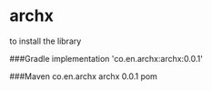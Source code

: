 # archx

to install the library

###Gradle
implementation 'co.en.archx:archx:0.0.1'

###Maven
<dependency>
  <groupId>co.en.archx</groupId>
  <artifactId>archx</artifactId>
  <version>0.0.1</version>
  <type>pom</type>
</dependency>
